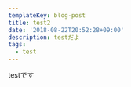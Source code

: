 ```yaml
---
templateKey: blog-post
title: test2
date: '2018-08-22T20:52:28+09:00'
description: testだよ
tags:
  - test
---
```

testです
